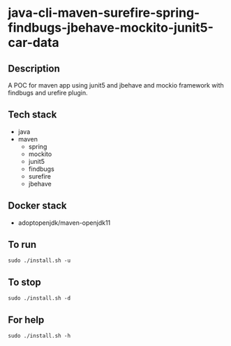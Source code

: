 # java-cli-maven-surefire-spring-findbugs-jbehave-mockito-junit5-car-data

## Description
A POC for maven app using junit5
and jbehave and mockio framework
 with findbugs
and urefire plugin.

## Tech stack
- java
- maven
	- spring
	- mockito
  - junit5
  - findbugs
  - surefire
  - jbehave

## Docker stack
- adoptopenjdk/maven-openjdk11

## To run
`sudo ./install.sh -u`

## To stop
`sudo ./install.sh -d`

## For help
`sudo ./install.sh -h`
